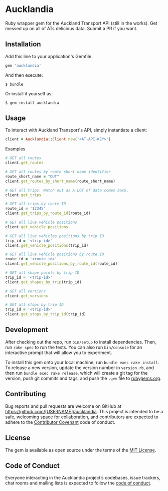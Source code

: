 # Aucklandia

Ruby wrapper gem for the Auckland Transport API (still in the works). Get messed up on all of ATs delicious data. Submit a PR if you want.

## Installation

Add this line to your application's Gemfile:

```ruby
gem 'aucklandia'
```

And then execute:

    $ bundle

Or install it yourself as:

    $ gem install aucklandia

## Usage

To interact with Auckland Transport's API, simply instantiate a client:

```ruby
client = Aucklandia::Client.new('<AT-API-KEY>')
```

Examples

```ruby
# GET all routes
client.get_routes

# GET all routes by route short name identifier
route_short_name = "OUT"
client.get_routes_by_short_name(route_short_name)

# GET all trips. Watch out as A LOT of data comes back.
client.get_trips

# GET all trips by route ID
route_id = '12345'
client.get_trips_by_route_id(route_id)

# GET all live vehicle positions
client.get_vehicle_positions

# GET all live vehicles positions by trip ID
trip_id = '<trip-id>'
client.get_vehicle_positions(trip_id)

# GET all live vehicle positions by route ID
route_id = '<route-id>'
client.get_vehicle_positions_by_route_id(route_id)

# GET all shape points by trip ID
trip_id = '<trip-id>'
client.get_shapes_by_trip(trip_id)

# GET all versions
client.get_versions

# GET all stops by trip ID
trip_id = '<trip-id>'
client.get_stops_by_trip_id(trip_id)
```

## Development

After checking out the repo, run `bin/setup` to install dependencies. Then, run `rake spec` to run the tests. You can also run `bin/console` for an interactive prompt that will allow you to experiment.

To install this gem onto your local machine, run `bundle exec rake install`. To release a new version, update the version number in `version.rb`, and then run `bundle exec rake release`, which will create a git tag for the version, push git commits and tags, and push the `.gem` file to [rubygems.org](https://rubygems.org).

## Contributing

Bug reports and pull requests are welcome on GitHub at https://github.com/[USERNAME]/aucklandia. This project is intended to be a safe, welcoming space for collaboration, and contributors are expected to adhere to the [Contributor Covenant](http://contributor-covenant.org) code of conduct.

## License

The gem is available as open source under the terms of the [MIT License](https://opensource.org/licenses/MIT).

## Code of Conduct

Everyone interacting in the Aucklandia project’s codebases, issue trackers, chat rooms and mailing lists is expected to follow the [code of conduct](https://github.com/[USERNAME]/aucklandia/blob/master/CODE_OF_CONDUCT.md).
